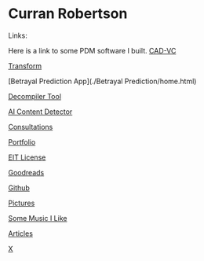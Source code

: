 # Curran Robertson

Links: 

Here is a link to some PDM software I built.
[CAD-VC](https://cad-vc.org/)

[Transform](./transform/home.html)

[Betrayal Prediction App](./Betrayal Prediction/home.html)

[Decompiler Tool](./Decompiler/home.html)

[AI Content Detector](./AIDetector/home.html)

[Consultations](https://fieldsengineeringconsultants.com/)

[Portfolio](https://drive.google.com/drive/folders/18Ntjcdg_oRFSatfBP3WWHiAzXN1ULbTe)

[EIT License](https://www.credly.com/badges/e17a3ec1-3c2e-408d-8bba-ba95702b791a/public_url)

[Goodreads](https://www.goodreads.com/user/show/155291490-curran-robertson)

[Github](https://github.com/curranjrobertson)

[Pictures](./images/images.html)

[Some Music I Like](https://www.youtube.com/playlist?list=PLio_a_XmxIqhenMyAxvFjCKbN6LyoQb9A)

[Articles](./blog/homepage.html)

[X](https://x.com/curranR5480)
